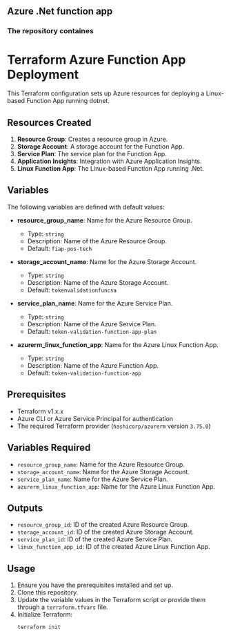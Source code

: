 ## Azure .Net function app

### The repository containes

# Terraform Azure Function App Deployment

This Terraform configuration sets up Azure resources for deploying a Linux-based Function App running dotnet.

## Resources Created

1. **Resource Group**: Creates a resource group in Azure.
2. **Storage Account**: A storage account for the Function App.
3. **Service Plan**: The service plan for the Function App.
4. **Application Insights**: Integration with Azure Application Insights.
5. **Linux Function App**: The Linux-based Function App running .Net.

## Variables

The following variables are defined with default values:

- **resource_group_name**: Name for the Azure Resource Group.
  - Type: `string`
  - Description: Name of the Azure Resource Group.
  - Default: `fiap-pos-tech`

- **storage_account_name**: Name for the Azure Storage Account.
  - Type: `string`
  - Description: Name of the Azure Storage Account.
  - Default: `tokenvalidationfuncsa`

- **service_plan_name**: Name for the Azure Service Plan.
  - Type: `string`
  - Description: Name of the Azure Service Plan.
  - Default: `token-validation-function-app-plan`

- **azurerm_linux_function_app**: Name for the Azure Linux Function App.
  - Type: `string`
  - Description: Name of the Azure Function App.
  - Default: `token-validation-function-app`

## Prerequisites

- Terraform v1.x.x
- Azure CLI or Azure Service Principal for authentication
- The required Terraform provider (`hashicorp/azurerm` version `3.75.0`)

## Variables Required

- `resource_group_name`: Name for the Azure Resource Group.
- `storage_account_name`: Name for the Azure Storage Account.
- `service_plan_name`: Name for the Azure Service Plan.
- `azurerm_linux_function_app`: Name for the Azure Linux Function App.

## Outputs

- `resource_group_id`: ID of the created Azure Resource Group.
- `storage_account_id`: ID of the created Azure Storage Account.
- `service_plan_id`: ID of the created Azure Service Plan.
- `linux_function_app_id`: ID of the created Azure Linux Function App.

## Usage

1. Ensure you have the prerequisites installed and set up.
2. Clone this repository.
3. Update the variable values in the Terraform script or provide them through a `terraform.tfvars` file.
4. Initialize Terraform:
   ```bash
   terraform init
